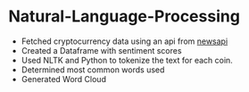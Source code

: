 # Natural-Language-Processing
- Fetched cryptocurrency data using an api from [newsapi](newsapi.org)
- Created a Dataframe with sentiment scores
- Used NLTK and Python to tokenize the text for each coin.
- Determined most common words used
- Generated Word Cloud

